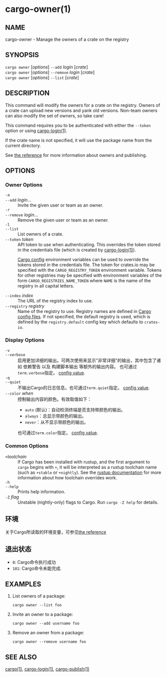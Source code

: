 # cargo-owner(1)

## NAME

cargo-owner - Manage the owners of a crate on the registry

## SYNOPSIS

`cargo owner` [_options_] `--add` _login_ [_crate_]\
`cargo owner` [_options_] `--remove` _login_ [_crate_]\
`cargo owner` [_options_] `--list` [_crate_]

## DESCRIPTION

This command will modify the owners for a crate on the registry. Owners of a
crate can upload new versions and yank old versions. Non-team owners can also
modify the set of owners, so take care!

This command requires you to be authenticated with either the `--token` option
or using [cargo-login(1)](cargo-login.html).

If the crate name is not specified, it will use the package name from the
current directory.

See [the reference](../reference/publishing.html#cargo-owner) for more
information about owners and publishing.

## OPTIONS

### Owner Options

<dl>

<dt class="option-term" id="option-cargo-owner--a"><a class="option-anchor" href="#option-cargo-owner--a"></a><code>-a</code></dt>
<dt class="option-term" id="option-cargo-owner---add"><a class="option-anchor" href="#option-cargo-owner---add"></a><code>--add</code> <em>login</em>...</dt>
<dd class="option-desc">Invite the given user or team as an owner.</dd>


<dt class="option-term" id="option-cargo-owner--r"><a class="option-anchor" href="#option-cargo-owner--r"></a><code>-r</code></dt>
<dt class="option-term" id="option-cargo-owner---remove"><a class="option-anchor" href="#option-cargo-owner---remove"></a><code>--remove</code> <em>login</em>...</dt>
<dd class="option-desc">Remove the given user or team as an owner.</dd>


<dt class="option-term" id="option-cargo-owner--l"><a class="option-anchor" href="#option-cargo-owner--l"></a><code>-l</code></dt>
<dt class="option-term" id="option-cargo-owner---list"><a class="option-anchor" href="#option-cargo-owner---list"></a><code>--list</code></dt>
<dd class="option-desc">List owners of a crate.</dd>


<dt class="option-term" id="option-cargo-owner---token"><a class="option-anchor" href="#option-cargo-owner---token"></a><code>--token</code> <em>token</em></dt>
<dd class="option-desc">API token to use when authenticating. This overrides the token stored in
the credentials file (which is created by <a href="cargo-login.html">cargo-login(1)</a>).</p>
<p><a href="../reference/config.html">Cargo config</a> environment variables can be
used to override the tokens stored in the credentials file. The token for
crates.io may be specified with the <code>CARGO_REGISTRY_TOKEN</code> environment
variable. Tokens for other registries may be specified with environment
variables of the form <code>CARGO_REGISTRIES_NAME_TOKEN</code> where <code>NAME</code> is the name
of the registry in all capital letters.</dd>



<dt class="option-term" id="option-cargo-owner---index"><a class="option-anchor" href="#option-cargo-owner---index"></a><code>--index</code> <em>index</em></dt>
<dd class="option-desc">The URL of the registry index to use.</dd>



<dt class="option-term" id="option-cargo-owner---registry"><a class="option-anchor" href="#option-cargo-owner---registry"></a><code>--registry</code> <em>registry</em></dt>
<dd class="option-desc">Name of the registry to use. Registry names are defined in <a href="../reference/config.html">Cargo config
files</a>. If not specified, the default registry is used,
which is defined by the <code>registry.default</code> config key which defaults to
<code>crates-io</code>.</dd>



</dl>

### Display Options

<dl>
<dt class="option-term" id="option-cargo-owner--v"><a class="option-anchor" href="#option-cargo-owner--v"></a><code>-v</code></dt>
<dt class="option-term" id="option-cargo-owner---verbose"><a class="option-anchor" href="#option-cargo-owner---verbose"></a><code>--verbose</code></dt>
<dd class="option-desc">启用更加详细的输出。可两次使用来显示&quot;非常详细&quot;的输出，其中包含了诸如 依赖警告 以及 构建脚本输出 等额外的输出内容。
也可通过<code>term.verbose</code>指定。
<a href="../reference/config.html">config value</a>.</dd>


<dt class="option-term" id="option-cargo-owner--q"><a class="option-anchor" href="#option-cargo-owner--q"></a><code>-q</code></dt>
<dt class="option-term" id="option-cargo-owner---quiet"><a class="option-anchor" href="#option-cargo-owner---quiet"></a><code>--quiet</code></dt>
<dd class="option-desc">不输出Cargo的日志信息。也可通过<code>term.quiet</code>指定。
<a href="../reference/config.html">config value</a>.</dd>


<dt class="option-term" id="option-cargo-owner---color"><a class="option-anchor" href="#option-cargo-owner---color"></a><code>--color</code> <em>when</em></dt>
<dd class="option-desc">控制输出内容的颜色。有效取值如下：</p>
<ul>
<li><code>auto</code> (默认)：自动检测终端是否支持带颜色的输出。</li>
<li><code>always</code>：总显示带颜色的输出。</li>
<li><code>never</code>：从不显示带颜色的输出。</li>
</ul>
<p>也可通过<code>term.color</code>指定。
<a href="../reference/config.html">config value</a>.</dd>


</dl>

### Common Options

<dl>

<dt class="option-term" id="option-cargo-owner-+toolchain"><a class="option-anchor" href="#option-cargo-owner-+toolchain"></a><code>+</code><em>toolchain</em></dt>
<dd class="option-desc">If Cargo has been installed with rustup, and the first argument to <code>cargo</code>
begins with <code>+</code>, it will be interpreted as a rustup toolchain name (such
as <code>+stable</code> or <code>+nightly</code>).
See the <a href="https://rust-lang.github.io/rustup/overrides.html">rustup documentation</a>
for more information about how toolchain overrides work.</dd>


<dt class="option-term" id="option-cargo-owner--h"><a class="option-anchor" href="#option-cargo-owner--h"></a><code>-h</code></dt>
<dt class="option-term" id="option-cargo-owner---help"><a class="option-anchor" href="#option-cargo-owner---help"></a><code>--help</code></dt>
<dd class="option-desc">Prints help information.</dd>


<dt class="option-term" id="option-cargo-owner--Z"><a class="option-anchor" href="#option-cargo-owner--Z"></a><code>-Z</code> <em>flag</em></dt>
<dd class="option-desc">Unstable (nightly-only) flags to Cargo. Run <code>cargo -Z help</code> for details.</dd>


</dl>


## 环境

关于Cargo所读取的环境变量，可参见[the reference](../reference/environment-variables.html)


## 退出状态

* `0`: Cargo命令执行成功
* `101`: Cargo命令未能完成.


## EXAMPLES

1. List owners of a package:

       cargo owner --list foo

2. Invite an owner to a package:

       cargo owner --add username foo

3. Remove an owner from a package:

       cargo owner --remove username foo

## SEE ALSO
[cargo(1)](cargo.html), [cargo-login(1)](cargo-login.html), [cargo-publish(1)](cargo-publish.html)
